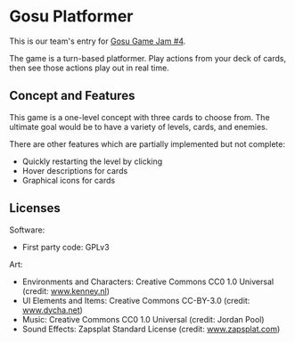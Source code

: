 # Gosu Platformer

This is our team's entry for [Gosu Game Jam #4](https://itch.io/jam/gosu-game-jam-4).

The game is a turn-based platformer. Play actions from your deck of cards, then
see those actions play out in real time.

## Concept and Features

This game is a one-level concept with three cards to choose from. The ultimate
goal would be to have a variety of levels, cards, and enemies.

There are other features which are partially implemented but not complete:
- Quickly restarting the level by clicking
- Hover descriptions for cards
- Graphical icons for cards

## Licenses

Software:
- First party code: GPLv3

Art:
- Environments and Characters: Creative Commons CC0 1.0 Universal (credit: www.kenney.nl)
- UI Elements and Items: Creative Commons CC-BY-3.0 (credit: www.dycha.net)
- Music: Creative Commons CC0 1.0 Universal (credit: Jordan Pool)
- Sound Effects: Zapsplat Standard License (credit: www.zapsplat.com)
